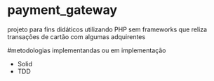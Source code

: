 # payment_gateway
projeto para fins didáticos utilizando PHP sem frameworks que reliza transações de cartão com algumas adquirentes

#metodologias implementandas ou em implementação
- Solid
- TDD
